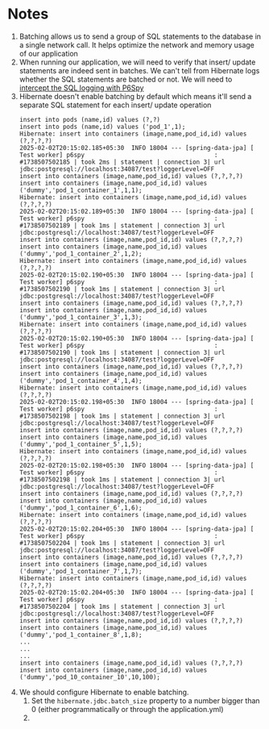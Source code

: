 # Notes

1. Batching allows us to send a group of SQL statements to the database in a single network call. It helps optimize the
   network and memory usage of our application
2. When running our application, we will need to verify that insert/ update statements are indeed sent in batches. We
   can't tell from Hibernate logs whether the SQL statements are batched or not. We will need
   to [intercept the SQL logging with P6Spy](https://www.baeldung.com/java-p6spy-intercept-sql-logging)
3. Hibernate doesn't enable batching by default which means it'll send a separate SQL statement for each insert/ update
   operation
   ```plaintext
   insert into pods (name,id) values (?,?)
   insert into pods (name,id) values ('pod_1',1);
   Hibernate: insert into containers (image,name,pod_id,id) values (?,?,?,?)
   2025-02-02T20:15:02.185+05:30  INFO 18004 --- [spring-data-jpa] [    Test worker] p6spy                                    : #1738507502185 | took 2ms | statement | connection 3| url jdbc:postgresql://localhost:34087/test?loggerLevel=OFF
   insert into containers (image,name,pod_id,id) values (?,?,?,?)
   insert into containers (image,name,pod_id,id) values ('dummy','pod_1_container_1',1,1);
   Hibernate: insert into containers (image,name,pod_id,id) values (?,?,?,?)
   2025-02-02T20:15:02.189+05:30  INFO 18004 --- [spring-data-jpa] [    Test worker] p6spy                                    : #1738507502189 | took 1ms | statement | connection 3| url jdbc:postgresql://localhost:34087/test?loggerLevel=OFF
   insert into containers (image,name,pod_id,id) values (?,?,?,?)
   insert into containers (image,name,pod_id,id) values ('dummy','pod_1_container_2',1,2);
   Hibernate: insert into containers (image,name,pod_id,id) values (?,?,?,?)
   2025-02-02T20:15:02.190+05:30  INFO 18004 --- [spring-data-jpa] [    Test worker] p6spy                                    : #1738507502190 | took 1ms | statement | connection 3| url jdbc:postgresql://localhost:34087/test?loggerLevel=OFF
   insert into containers (image,name,pod_id,id) values (?,?,?,?)
   insert into containers (image,name,pod_id,id) values ('dummy','pod_1_container_3',1,3);
   Hibernate: insert into containers (image,name,pod_id,id) values (?,?,?,?)
   2025-02-02T20:15:02.190+05:30  INFO 18004 --- [spring-data-jpa] [    Test worker] p6spy                                    : #1738507502190 | took 1ms | statement | connection 3| url jdbc:postgresql://localhost:34087/test?loggerLevel=OFF
   insert into containers (image,name,pod_id,id) values (?,?,?,?)
   insert into containers (image,name,pod_id,id) values ('dummy','pod_1_container_4',1,4);
   Hibernate: insert into containers (image,name,pod_id,id) values (?,?,?,?)
   2025-02-02T20:15:02.198+05:30  INFO 18004 --- [spring-data-jpa] [    Test worker] p6spy                                    : #1738507502198 | took 1ms | statement | connection 3| url jdbc:postgresql://localhost:34087/test?loggerLevel=OFF
   insert into containers (image,name,pod_id,id) values (?,?,?,?)
   insert into containers (image,name,pod_id,id) values ('dummy','pod_1_container_5',1,5);
   Hibernate: insert into containers (image,name,pod_id,id) values (?,?,?,?)
   2025-02-02T20:15:02.198+05:30  INFO 18004 --- [spring-data-jpa] [    Test worker] p6spy                                    : #1738507502198 | took 1ms | statement | connection 3| url jdbc:postgresql://localhost:34087/test?loggerLevel=OFF
   insert into containers (image,name,pod_id,id) values (?,?,?,?)
   insert into containers (image,name,pod_id,id) values ('dummy','pod_1_container_6',1,6);
   Hibernate: insert into containers (image,name,pod_id,id) values (?,?,?,?)
   2025-02-02T20:15:02.204+05:30  INFO 18004 --- [spring-data-jpa] [    Test worker] p6spy                                    : #1738507502204 | took 1ms | statement | connection 3| url jdbc:postgresql://localhost:34087/test?loggerLevel=OFF
   insert into containers (image,name,pod_id,id) values (?,?,?,?)
   insert into containers (image,name,pod_id,id) values ('dummy','pod_1_container_7',1,7);
   Hibernate: insert into containers (image,name,pod_id,id) values (?,?,?,?)
   2025-02-02T20:15:02.204+05:30  INFO 18004 --- [spring-data-jpa] [    Test worker] p6spy                                    : #1738507502204 | took 1ms | statement | connection 3| url jdbc:postgresql://localhost:34087/test?loggerLevel=OFF
   insert into containers (image,name,pod_id,id) values (?,?,?,?)
   insert into containers (image,name,pod_id,id) values ('dummy','pod_1_container_8',1,8);
   ...
   ...
   ...
   insert into containers (image,name,pod_id,id) values (?,?,?,?)
   insert into containers (image,name,pod_id,id) values ('dummy','pod_10_container_10',10,100);
   ```
4. We should configure Hibernate to enable batching.
   1. Set the `hibernate.jdbc.batch_size` property to a number bigger than 0 (either programmatically or through the application.yml)
   2. 